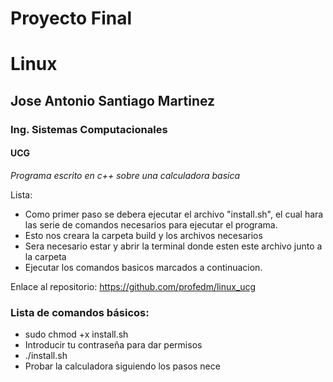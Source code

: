 # Proyecto Final 
# Linux
## Jose Antonio Santiago Martinez
### Ing. Sistemas Computacionales
#### UCG

*Programa escrito en c++ sobre una calculadora basica*


Lista: 
* Como primer paso se debera ejecutar el archivo "install.sh", el cual hara las serie de comandos necesarios para ejecutar el programa.
* Esto nos creara la carpeta build y los archivos necesarios
* Sera necesario estar y abrir la terminal donde esten este archivo junto a la carpeta
* Ejecutar los comandos basicos marcados a continuacion. 

Enlace al repositorio: https://github.com/profedm/linux_ucg

### Lista de comandos básicos:

* sudo chmod +x install.sh
* Introducir tu contraseña para dar permisos
* ./install.sh
* Probar la calculadora siguiendo los pasos nece


